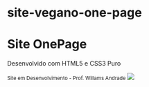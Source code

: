 # site-vegano-one-page
<h1>Site OnePage</h1>
<p>Desenvolvido com HTML5 e CSS3 Puro</p>
<small>Site em Desenvolvimento - Prof. Willams Andrade</small>
<img src="http://ideiasst.com.br/gitgif/site-vegano.png">
